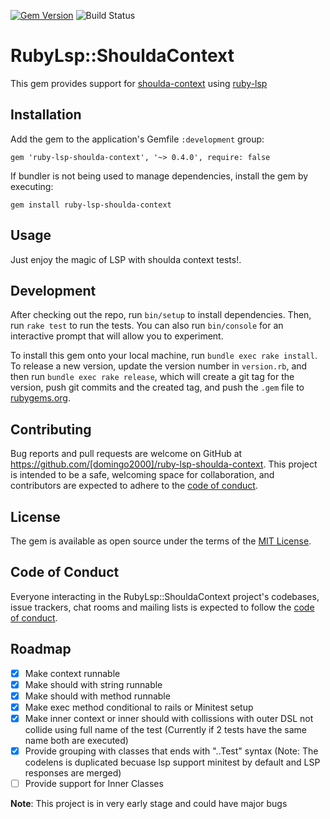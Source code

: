 [![Gem Version](https://badge.fury.io/rb/ruby-lsp-shoulda-context.svg)](https://badge.fury.io/rb/ruby-lsp-shoulda-context)
![Build Status](https://github.com/domingo2000/ruby-lsp-shoulda-context/actions/workflows/main.yml/badge.svg)

# RubyLsp::ShouldaContext

This gem provides support for [shoulda-context](https://github.com/thoughtbot/shoulda-context) using [ruby-lsp](https://github.com/Shopify/ruby-lsp/blob/main/lib/rubocop/cop/ruby_lsp/use_register_with_handler_method.rb)

## Installation

Add the gem to the application's Gemfile `:development` group:

    gem 'ruby-lsp-shoulda-context', '~> 0.4.0', require: false

If bundler is not being used to manage dependencies, install the gem by executing:

    gem install ruby-lsp-shoulda-context

## Usage

Just enjoy the magic of LSP with shoulda context tests!.

## Development

After checking out the repo, run `bin/setup` to install dependencies. Then, run `rake test` to run the tests. You can also run `bin/console` for an interactive prompt that will allow you to experiment.

To install this gem onto your local machine, run `bundle exec rake install`. To release a new version, update the version number in `version.rb`, and then run `bundle exec rake release`, which will create a git tag for the version, push git commits and the created tag, and push the `.gem` file to [rubygems.org](https://rubygems.org).

## Contributing

Bug reports and pull requests are welcome on GitHub at <https://github.com/[domingo2000]/ruby-lsp-shoulda-context>. This project is intended to be a safe, welcoming space for collaboration, and contributors are expected to adhere to the [code of conduct](https://github.com/[domingo2000]/ruby-lsp-shoulda-context/blob/main/CODE_OF_CONDUCT.md).

## License

The gem is available as open source under the terms of the [MIT License](https://opensource.org/licenses/MIT).

## Code of Conduct

Everyone interacting in the RubyLsp::ShouldaContext project's codebases, issue trackers, chat rooms and mailing lists is expected to follow the [code of conduct](https://github.com/[domingo2000]/ruby-lsp-shoulda-context/blob/main/CODE_OF_CONDUCT.md).

## Roadmap

- [x] Make context runnable
- [x] Make should with string runnable
- [x] Make should with method runnable
- [x] Make exec method conditional to rails or Minitest setup
- [x] Make inner context or inner should with collissions with outer DSL not collide using full name of the test (Currently if 2 tests have the same name both are executed)
- [x] Provide grouping with classes that ends with "..Test" syntax (Note: The codelens is duplicated becuase lsp support minitest by default and LSP responses are merged)
- [ ] Provide support for Inner Classes

**Note**: This project is in very early stage and could have major bugs

